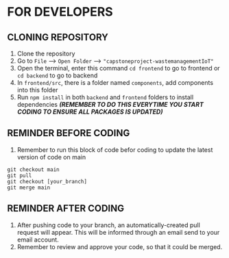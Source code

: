 # FOR DEVELOPERS
## CLONING REPOSITORY
1. Clone the repository
2. Go to `File` --> `Open Folder` --> `"capstoneproject-wastemanagementIoT"`
3. Open the terminal, enter this command `cd frontend` to go to frontend or `cd backend` to go to backend
4. In `frontend/src`, there is a folder named `components`, add components into this folder 
5. Run `npm install` in both `backend` and `frontend` folders to install dependencies ***(REMEMBER TO DO THIS EVERYTIME YOU START CODING TO ENSURE ALL PACKAGES IS UPDATED)***
## REMINDER BEFORE CODING
1. Remember to run this block of code befor coding to update the latest version of code on main
```
git checkout main
git pull
git checkout [your_branch]
git merge main
```
## REMINDER AFTER CODING 
1. After pushing code to your branch, an automatically-created pull request will appear. This will be informed through an email send to your email account.
2. Remember to review and approve your code, so that it could be merged.

